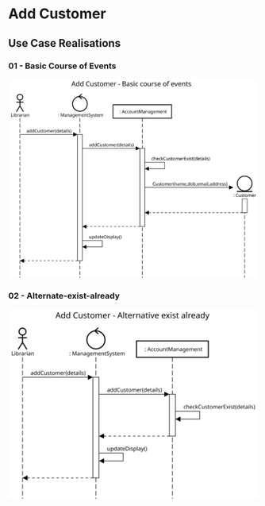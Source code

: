 # Add Customer
## Use Case Realisations
### 01 - Basic Course of Events
![Add Reservation - Basic Course of Events](./images/03-01-basic.svg)

### 02 - Alternate-exist-already
![Add Reservation - Basic Course of Events](./images/03-02-Alternate-exist-already.svg)